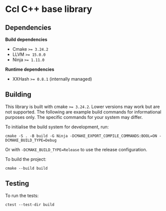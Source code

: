 # Ccl C++ base library

## Dependencies

**Build dependencies**

* Cmake `>= 3.24.2`
* LLVM `>= 15.0.0`
* Ninja `>= 1.11.0`

**Runtime dependencies**

* XXHash `>= 0.8.1` (internally managed)

## Building

This library is built with cmake `>= 3.24.2`. Lower versions may work but are not supported. The following are example build commands for informational purposes only. The specific commands for your system may differ.

To initialise the build system for development, run:

```
cmake -S . -B build -G Ninja -DCMAKE_EXPORT_COMPILE_COMMANDS:BOOL=ON -DCMAKE_BUILD_TYPE=Debug
```

Or with `-DCMAKE_BUILD_TYPE=Release` to use the release configuration.

To build the project:

```
cmake --build build
```

## Testing

To run the tests:

```
ctest --test-dir build
```

